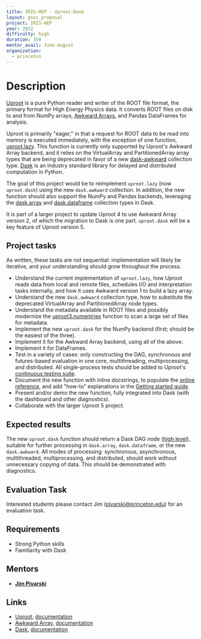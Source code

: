 ```yaml
---
title: IRIS-HEP - Uproot-Dask
layout: gsoc_proposal
project: IRIS-HEP
year: 2022
difficulty: high
duration: 350
mentor_avail: June-August
organization:
  - princeton
---
```


# Description

[Uproot](https://github.com/scikit-hep/uproot4) is a pure Python reader and writer of the ROOT file format, the primary format for High Energy Physics data. It converts ROOT files on disk to and from NumPy arrays, [Awkward Arrays](https://github.com/scikit-hep/awkward-1.0), and Pandas DataFrames for analysis.

Uproot is primarily "eager," in that a request for ROOT data to be read into memory is executed immediately, with the exception of one function, [uproot.lazy](https://uproot.readthedocs.io/en/latest/uproot.behaviors.TBranch.lazy.html). This function is currently only supported by Uproot's Awkward Array backend, and it relies on the VirtualArray and PartitionedArray array types that are being deprecated in favor of a new [dask-awkward](https://github.com/ContinuumIO/dask-awkward/) collection type. [Dask](https://dask.org/) is an industry standard library for delayed and distributed computation in Python.

The goal of this project would be to reimplement `uproot.lazy` (now `uproot.dask`) using the new `dask.awkward` collection. In addition, the new function should also support the NumPy and Pandas backends, leveraging the [dask.array](https://docs.dask.org/en/stable/array.html) and [dask.dataframe](https://docs.dask.org/en/stable/dataframe.html) collection types in Dask.

It is part of a larger project to update Uproot 4 to use Awkward Array version 2, of which the migration to Dask is one part. `uproot.dask` will be a key feature of Uproot version 5.

## Project tasks

As written, these tasks are not sequential: implementation will likely be iterative, and your understanding should grow throughout the process.

  * Understand the current implementation of `uproot.lazy`, how Uproot reads data from local and remote files, schedules I/O and interpretation tasks internally, and how it uses Awkward version 1 to build a lazy array.
  * Understand the new `dask.awkward` collection type, how to substitute the deprecated VirtualArray and PartitionedArray node types.
  * Understand the metadata available in ROOT files and possibly modernize the [uproot3.numentries](https://github.com/scikit-hep/uproot3/blob/54f5151fb7c686c3a161fbe44b9f299e482f346b/uproot3/tree.py#L2087-L2150) function to scan a large set of files for metadata.
  * Implement the new `uproot.dask` for the NumPy backend (first; should be the easiest of the three).
  * Implement it for the Awkward Array backend, using all of the above.
  * Implement it for DataFrames.
  * Test in a variety of cases: only constructing the DAG, synchronous and futures-based evaluation in one core, multithreading, multiprocessing, and distributed. All single-process tests should be added to Uproot's [continuous testing suite](https://github.com/scikit-hep/uproot4/tree/main/tests).
  * Document the new function with inline docstrings, to populate the [online reference](https://uproot.readthedocs.io/), and add "how-to" explanations in the [Getting started guide](https://uproot.readthedocs.io/en/latest/basic.html).
  * Present and/or demo the new function, fully integrated into Dask (with the dashboard and other diagnostics).
  * Collaborate with the larger Uproot 5 project.

## Expected results

The new `uproot.dask` function should return a Dask DAG node ([high level](https://docs.dask.org/en/stable/high-level-graphs.html)), suitable for further processing in `dask.array`, `dask.dataframe`, or the new `dask.awkward`. All modes of processing: synchronous, asynchronous, multithreaded, multiprocessing, and distributed, should work without unnecessary copying of data. This should be demonstrated with diagnostics.

## Evaluation Task

Interested students please contact Jim (pivarski@princeton.edu) for an evaluation task.

## Requirements

  * Strong Python skills
  * Familiarity with Dask

## Mentors

  * **[Jim Pivarski](mailto:pivarski@princeton.edu)**

## Links

  * [Uproot](https://github.com/scikit-hep/uproot4), [documentation](https://uproot.readthedocs.io/)
  * [Awkward Array](https://github.com/scikit-hep/awkward-1.0), [documentation](https://awkward-array.org/)
  * [Dask](https://dask.org/), [documentation](https://docs.dask.org/)
